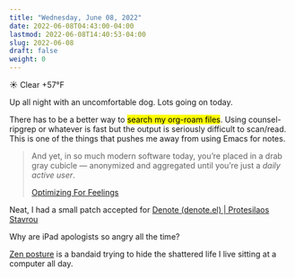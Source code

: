 ```yaml
---
title: "Wednesday, June 08, 2022"
date: 2022-06-08T04:43:00-04:00
lastmod: 2022-06-08T14:40:53-04:00
slug: 2022-06-08
draft: false
weight: 0
---
```


☀️   Clear +57°F

Up all night with an uncomfortable dog. Lots going on today.

There has to be a better way to <mark>search my org-roam files</mark>. Using counsel-ripgrep or whatever is fast but the output is seriously difficult to scan/read. This is one of the things that pushes me away from using Emacs for notes.

> And yet, in so much modern software today, you’re placed in a drab gray cubicle — anonymized and aggregated until you’re just a _daily active user_.
>
> [Optimizing For Feelings](https://browsercompany.substack.com/p/optimizing-for-feelings?s=r)

Neat, I had a small patch accepted for [Denote (denote.el) | Protesilaos Stavrou](https://protesilaos.com/emacs/denote)

Why are iPad apologists so angry all the time?

[Zen posture](https://www.yayzen.com/) is a bandaid trying to hide the shattered life I live sitting at a computer all day.

[//]: # "Exported with love from a post written in Org mode"
[//]: # "- https://github.com/kaushalmodi/ox-hugo"

